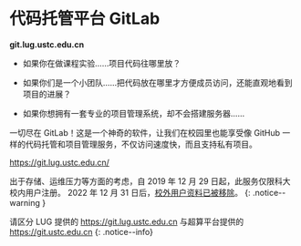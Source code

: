 ---
---

# 代码托管平台 GitLab

**git.lug.ustc.edu.cn**

- 如果你在做课程实验……项目代码往哪里放？

- 如果你们是一个小团队……把代码放在哪里才方便成员访问，还能直观地看到项目的进展？

- 如果你想拥有一套专业的项目管理系统，却不会搭建服务器……

一切尽在 GitLab！这是一个神奇的软件，让我们在校园里也能享受像 GitHub 一样的代码托管和项目管理服务，不仅访问速度快，而且支持私有项目。

<https://git.lug.ustc.edu.cn/>

<i class="fas fa-fw fa-exclamation-circle"></i>
出于存储、运维压力等方面的考虑，自 2019 年 12 月 29 日起，此服务仅限科大校内用户注册。
2022 年 12 月 31 日后，[校外用户资料已被移除](https://servers.ustclug.org/2022/06/gitlab-nonustc-migration/)。
{: .notice--warning }

<i class="fas fa-fw fa-exclamation-circle"></i> 请区分 LUG 提供的 <https://git.lug.ustc.edu.cn> 与超算平台提供的 <https://git.ustc.edu.cn>
{: .notice--info}
